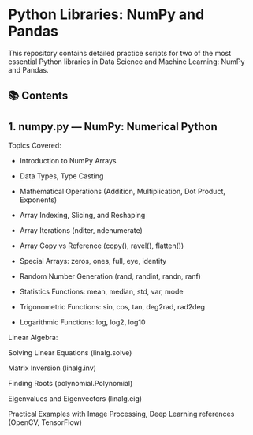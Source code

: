 # Python Libraries: NumPy and Pandas
 This repository contains detailed practice scripts for two of the most essential Python libraries in Data Science and Machine Learning: NumPy and Pandas.
## 📚 Contents
## 1. numpy.py — NumPy: Numerical Python
Topics Covered:

  - Introduction to NumPy Arrays
   
  -  Data Types, Type Casting
   
  -  Mathematical Operations (Addition, Multiplication, Dot Product, Exponents)
    
  -  Array Indexing, Slicing, and Reshaping
   
  -  Array Iterations (nditer, ndenumerate)
   
  -  Array Copy vs Reference (copy(), ravel(), flatten())
   
  -  Special Arrays: zeros, ones, full, eye, identity
   
  -  Random Number Generation (rand, randint, randn, ranf)
   
  -  Statistics Functions: mean, median, std, var, mode
   
  -  Trigonometric Functions: sin, cos, tan, deg2rad, rad2deg
   
  -  Logarithmic Functions: log, log2, log10

Linear Algebra:

Solving Linear Equations (linalg.solve)

Matrix Inversion (linalg.inv)

Finding Roots (polynomial.Polynomial)

Eigenvalues and Eigenvectors (linalg.eig)

Practical Examples with Image Processing, Deep Learning references (OpenCV, TensorFlow)
